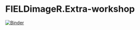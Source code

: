 # FIELDimageR.Extra-workshop


[![Binder](https://mybinder.org/badge_logo.svg)](https://mybinder.org/v2/gh/pspawar71/workshop/HEAD?urlpath=rstudio)
